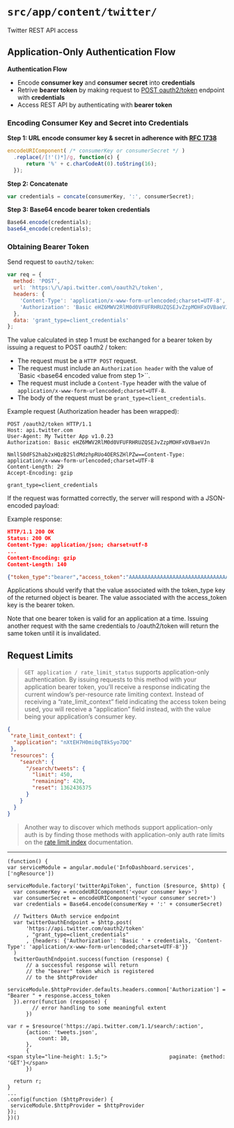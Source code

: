 `src/app/content/twitter/`
===

Twitter REST API access

Application-Only Authentication Flow
------------------------------------

__Authentication Flow__

 * Encode __consumer key__ and __consumer secret__ into __credentials__
 * Retrive __bearer token__ by making request to [POST oauth2/token](https://dev.twitter.com/oauth/reference/post/oauth2/token) endpoint with __credentials__
 * Access REST API by authenticating with __bearer token__


### Encoding Consumer Key and Secret into Credentials

__Step 1: URL encode consumer key & secret in adherence with [RFC 1738](http://www.ietf.org/rfc/rfc1738.txt)__
```js
encodeURIComponent( /* consumerKey or consumerSecret */ )
  .replace(/[!'()*]/g, function(c) {
      return '%' + c.charCodeAt(0).toString(16);
  });
```

__Step 2: Concatenate__

```js
var credentials = concate(consumerKey, ':', consumerSecret);
```

__Step 3: Base64 encode bearer token credentials__

```js
Base64.encode(credentials);
base64_encode(credentials);
```

### Obtaining Bearer Token

Send request to `oauth2/token`:
```js
var req = {
  method: 'POST',
  url: 'https:\/\/api.twitter.com\/oauth2\/token',
  headers: {
    'Content-Type': 'application/x-www-form-urlencoded;charset=UTF-8',
    'Authorization': 'Basic eHZ6MWV2RlM0d0VFUFRHRUZQSEJvZzpMOHFxOVBaeVJnNmllS0dFS2hab2xHQzB2SldMdzhpRUo4OERSZHlPZw=='
  },
  data: 'grant_type=client_credentials'
};
```

The value calculated in step 1 must be exchanged for a bearer token by issuing a request to POST oauth2 / token:

 * The request must be a `HTTP POST` request.  
 * The request must include an `Authorization header` with the value of `Basic <base64 encoded value from step 1>``.
 * The request must include a `Content-Type` header with the value of `application/x-www-form-urlencoded;charset=UTF-8`.
 * The body of the request must be `grant_type=client_credentials`.

Example request (Authorization header has been wrapped):

```
POST /oauth2/token HTTP/1.1
Host: api.twitter.com
User-Agent: My Twitter App v1.0.23
Authorization: Basic eHZ6MWV2RlM0d0VFUFRHRUZQSEJvZzpMOHFxOVBaeVJn
                     NmllS0dFS2hab2xHQzB2SldMdzhpRUo4OERSZHlPZw==Content-Type: application/x-www-form-urlencoded;charset=UTF-8
Content-Length: 29
Accept-Encoding: gzip

grant_type=client_credentials
```
If the request was formatted correctly, the server will respond with a JSON-encoded payload:

Example response:
```json
HTTP/1.1 200 OK
Status: 200 OK
Content-Type: application/json; charset=utf-8
...
Content-Encoding: gzip
Content-Length: 140

{"token_type":"bearer","access_token":"AAAAAAAAAAAAAAAAAAAAAAAAAAAAAAAAAAAAAA%2FAAAAAAAAAAAAAAAAAAAA%3DAAAAAAAAAAAAAAAAAAAAAAAAAAAAAAAAAAAAAAAAAA"}
```
  Applications should verify that the value associated with the token_type key of the returned object is bearer. The value associated with the access_token key is the bearer token.

  Note that one bearer token is valid for an application at a time. Issuing another request with the same credentials to /oauth2/token will return the same token until it is invalidated.



Request Limits
---
> `GET application / rate_limit_status` supports application-only authentication. By issuing requests to this method with your application bearer token, you’ll receive a response indicating the current window’s per-resource rate limiting context. Instead of receiving a “rate_limit_context” field indicating the access token being used, you will receive a “application” field instead, with the value being your application’s consumer key.
```json
{
 "rate_limit_context": {
  "application": "nXtEH7H0mi0qT8kSyo7DQ"
 },
 "resources": {
    "search": {
      "/search/tweets": {
        "limit": 450,
        "remaining": 420,
        "reset": 1362436375
      }
    }
  }
}
```
> Another way to discover which methods support application-only auth is by finding those methods with application-only auth rate limits on the [rate limit index](https://dev.twitter.com/rest/public/rate-limits) documentation.


---

```
(function() {
var serviceModule = angular.module('InfoDashboard.services', ['ngResource'])

serviceModule.factory('twitterApiToken', function ($resource, $http) {
  var consumerKey = encodeURIComponent('<your consumer key>')
  var consumerSecret = encodeURIComponent('<your consumer secret>')
  var credentials = Base64.encode(consumerKey + ':' + consumerSecret)

  // Twitters OAuth service endpoint
  var twitterOauthEndpoint = $http.post(
      'https://api.twitter.com/oauth2/token'
      , "grant_type=client_credentials"
      , {headers: {'Authorization': 'Basic ' + credentials, 'Content-Type': 'application/x-www-form-urlencoded;charset=UTF-8'}}
  )
  twitterOauthEndpoint.success(function (response) {
      // a successful response will return
      // the "bearer" token which is registered
      // to the $httpProvider
      serviceModule.$httpProvider.defaults.headers.common['Authorization'] = "Bearer " + response.access_token
  }).error(function (response) {
        // error handling to some meaningful extent
      })

var r = $resource('https://api.twitter.com/1.1/search/:action',
      {action: 'tweets.json',
          count: 10,
      },
      {
<span style="line-height: 1.5;">                    paginate: {method: 'GET'}</span>
      })

  return r;
}
...
.config(function ($httpProvider) {
 serviceModule.$httpProvider = $httpProvider
});
})()
```